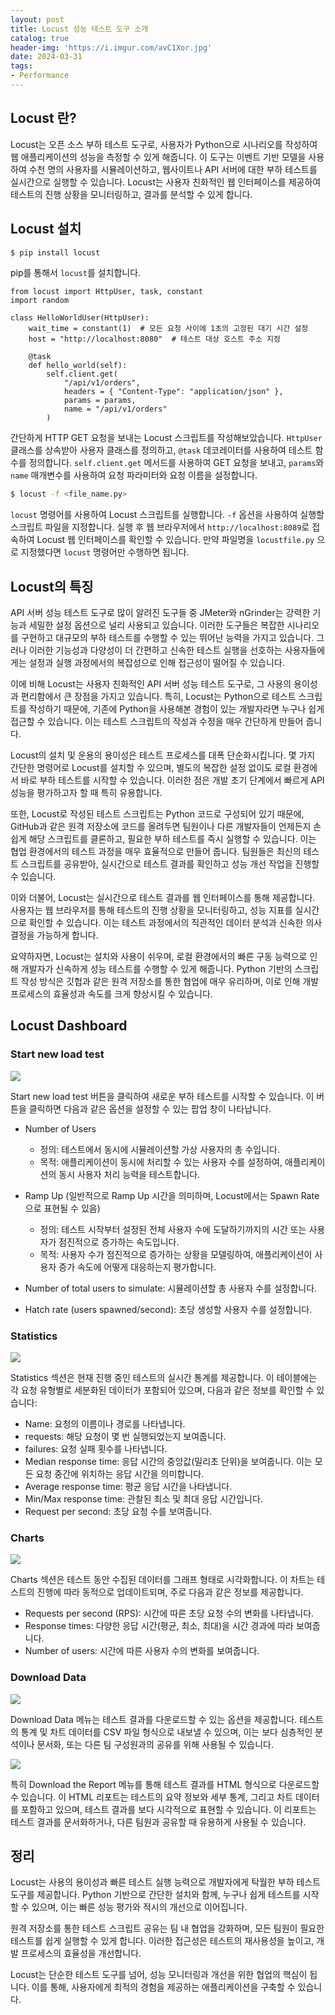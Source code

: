 ```yaml
---
layout: post
title: Locust 성능 테스트 도구 소개 
catalog: true
header-img: 'https://i.imgur.com/avC1Xor.jpg'
date: 2024-03-31
tags:
- Performance
---
```


## Locust 란?

Locust는 오픈 소스 부하 테스트 도구로, 사용자가 Python으로 시나리오를 작성하여 웹 애플리케이션의 성능을 측정할 수 있게 해줍니다. 이 도구는 이벤트 기반 모델을 사용하여 수천 명의 사용자를 시뮬레이션하고, 웹사이트나 API 서버에 대한 부하 테스트를 실시간으로 실행할 수 있습니다. Locust는 사용자 친화적인 웹 인터페이스를 제공하여 테스트의 진행 상황을 모니터링하고, 결과를 분석할 수 있게 합니다.

## Locust 설치

```bash
$ pip install locust
```

pip를 통해서 `locust`를 설치합니다.

```pycon
from locust import HttpUser, task, constant
import random

class HelloWorldUser(HttpUser):
    wait_time = constant(1)  # 모든 요청 사이에 1초의 고정된 대기 시간 설정
    host = "http://localhost:8080"  # 테스트 대상 호스트 주소 지정

    @task
    def hello_world(self):
        self.client.get(
            "/api/v1/orders",
            headers = { "Content-Type": "application/json" },
            params = params,
            name = "/api/v1/orders"
        )
```

간단하게 HTTP GET 요청을 보내는 Locust 스크립트를 작성해보았습니다. `HttpUser` 클래스를 상속받아 사용자 클래스를 정의하고, `@task` 데코레이터를 사용하여 테스트 함수를 정의합니다. `self.client.get` 메서드를 사용하여 GET 요청을 보내고, `params`와 `name` 매개변수를 사용하여 요청 파라미터와 요청 이름을 설정합니다.

```bash
$ locust -f <file_name.py>
```

`locust` 명령어를 사용하여 Locust 스크립트를 실행합니다. `-f` 옵션을 사용하여 실행할 스크립트 파일을 지정합니다. 실행 후 웹 브라우저에서 `http://localhost:8089`로 접속하여 Locust 웹 인터페이스를 확인할 수 있습니다. 만약 파일명을 `locustfile.py` 으로 지정했다면 `locust` 명령어만 수행하면 됩니다.

## Locust의 특징

API 서버 성능 테스트 도구로 많이 알려진 도구들 중 JMeter와 nGrinder는 강력한 기능과 세밀한 설정 옵션으로 널리 사용되고 있습니다. 이러한 도구들은 복잡한 시나리오를 구현하고 대규모의 부하 테스트를 수행할 수 있는 뛰어난 능력을 가지고 있습니다. 그러나 이러한 기능성과 다양성이 더 간편하고 신속한 테스트 실행을 선호하는 사용자들에게는 설정과 실행 과정에서의 복잡성으로 인해 접근성이 떨어질 수 있습니다.

이에 비해 Locust는 사용자 친화적인 API 서버 성능 테스트 도구로, 그 사용의 용이성과 편리함에서 큰 장점을 가지고 있습니다. 특히, Locust는 Python으로 테스트 스크립트를 작성하기 때문에, 기존에 Python을 사용해본 경험이 있는 개발자라면 누구나 쉽게 접근할 수 있습니다. 이는 테스트 스크립트의 작성과 수정을 매우 간단하게 만들어 줍니다.

Locust의 설치 및 운용의 용이성은 테스트 프로세스를 대폭 단순화시킵니다. 몇 가지 간단한 명령어로 Locust를 설치할 수 있으며, 별도의 복잡한 설정 없이도 로컬 환경에서 바로 부하 테스트를 시작할 수 있습니다. 이러한 점은 개발 초기 단계에서 빠르게 API 성능을 평가하고자 할 때 특히 유용합니다.

또한, Locust로 작성된 테스트 스크립트는 Python 코드로 구성되어 있기 때문에, GitHub과 같은 원격 저장소에 코드를 올려두면 팀원이나 다른 개발자들이 언제든지 손쉽게 해당 스크립트를 클론하고, 필요한 부하 테스트를 즉시 실행할 수 있습니다. 이는 협업 환경에서의 테스트 과정을 매우 효율적으로 만들어 줍니다. 팀원들은 최신의 테스트 스크립트를 공유받아, 실시간으로 테스트 결과를 확인하고 성능 개선 작업을 진행할 수 있습니다.

이와 더불어, Locust는 실시간으로 테스트 결과를 웹 인터페이스를 통해 제공합니다. 사용자는 웹 브라우저를 통해 테스트의 진행 상황을 모니터링하고, 성능 지표를 실시간으로 확인할 수 있습니다. 이는 테스트 과정에서의 직관적인 데이터 분석과 신속한 의사 결정을 가능하게 합니다.

요약하자면, Locust는 설치와 사용이 쉬우며, 로컬 환경에서의 빠른 구동 능력으로 인해 개발자가 신속하게 성능 테스트를 수행할 수 있게 해줍니다. Python 기반의 스크립트 작성 방식은 깃헙과 같은 원격 저장소를 통한 협업에 매우 유리하며, 이로 인해 개발 프로세스의 효율성과 속도를 크게 향상시킬 수 있습니다.

## Locust Dashboard

### Start new load test

![](https://raw.githubusercontent.com/cheese10yun/blog-sample/master/locust/imag/locust_005.png)

Start new load test 버튼을 클릭하여 새로운 부하 테스트를 시작할 수 있습니다. 이 버튼을 클릭하면 다음과 같은 옵션을 설정할 수 있는 팝업 창이 나타납니다.

* Number of Users
    * 정의: 테스트에서 동시에 시뮬레이션할 가상 사용자의 총 수입니다.
    * 목적: 애플리케이션이 동시에 처리할 수 있는 사용자 수를 설정하여, 애플리케이션의 동시 사용자 처리 능력을 테스트합니다.
* Ramp Up (일반적으로 Ramp Up 시간을 의미하며, Locust에서는 Spawn Rate으로 표현될 수 있음)
    * 정의: 테스트 시작부터 설정된 전체 사용자 수에 도달하기까지의 시간 또는 사용자가 점진적으로 증가하는 속도입니다.
    * 목적: 사용자 수가 점진적으로 증가하는 상황을 모델링하여, 애플리케이션이 사용자 증가 속도에 어떻게 대응하는지 평가합니다.

* Number of total users to simulate: 시뮬레이션할 총 사용자 수를 설정합니다.
* Hatch rate (users spawned/second): 초당 생성할 사용자 수를 설정합니다.

### Statistics

![](https://raw.githubusercontent.com/cheese10yun/blog-sample/master/locust/imag/locust_001.png)

Statistics 섹션은 현재 진행 중인 테스트의 실시간 통계를 제공합니다. 이 테이블에는 각 요청 유형별로 세분화된 데이터가 포함되어 있으며, 다음과 같은 정보를 확인할 수 있습니다:

* Name: 요청의 이름이나 경로를 나타냅니다.
* requests: 해당 요청이 몇 번 실행되었는지 보여줍니다.
* failures: 요청 실패 횟수를 나타냅니다.
* Median response time: 응답 시간의 중앙값(밀리초 단위)을 보여줍니다. 이는 모든 요청 중간에 위치하는 응답 시간을 의미합니다.
* Average response time: 평균 응답 시간을 나타냅니다.
* Min/Max response time: 관찰된 최소 및 최대 응답 시간입니다.
* Request per second: 초당 요청 수를 보여줍니다.

### Charts

![](https://raw.githubusercontent.com/cheese10yun/blog-sample/master/locust/imag/locust_002.png)

Charts 섹션은 테스트 동안 수집된 데이터를 그래프 형태로 시각화합니다. 이 차트는 테스트의 진행에 따라 동적으로 업데이트되며, 주로 다음과 같은 정보를 제공합니다.

* Requests per second (RPS): 시간에 따른 초당 요청 수의 변화를 나타냅니다.
* Response times: 다양한 응답 시간(평균, 최소, 최대)을 시간 경과에 따라 보여줍니다.
* Number of users: 시간에 따른 사용자 수의 변화를 보여줍니다.

### Download Data

![](https://raw.githubusercontent.com/cheese10yun/blog-sample/master/locust/imag/locust_003.png)

Download Data 메뉴는 테스트 결과를 다운로드할 수 있는 옵션을 제공합니다. 테스트의 통계 및 차트 데이터를 CSV 파일 형식으로 내보낼 수 있으며, 이는 보다 심층적인 분석이나 문서화, 또는 다른 팀 구성원과의 공유를 위해 사용될 수 있습니다.

![](https://raw.githubusercontent.com/cheese10yun/blog-sample/master/locust/imag/locust_004.png)

특히 Download the Report 메뉴를 통해 테스트 결과를 HTML 형식으로 다운로드할 수 있습니다. 이 HTML 리포트는 테스트의 요약 정보와 세부 통계, 그리고 차트 데이터를 포함하고 있으며, 테스트 결과를 보다 시각적으로 표현할 수 있습니다. 이 리포트는 테스트 결과를 문서화하거나, 다른 팀원과 공유할 때 유용하게 사용될 수 있습니다.

## 정리

Locust는 사용의 용이성과 빠른 테스트 실행 능력으로 개발자에게 탁월한 부하 테스트 도구를 제공합니다. Python 기반으로 간단한 설치와 함께, 누구나 쉽게 테스트를 시작할 수 있으며, 이는 빠른 성능 평가와 적시의 개선으로 이어집니다.

원격 저장소를 통한 테스트 스크립트 공유는 팀 내 협업을 강화하며, 모든 팀원이 필요한 테스트를 쉽게 실행할 수 있게 합니다. 이러한 접근성은 테스트의 재사용성을 높이고, 개발 프로세스의 효율성을 개선합니다.

Locust는 단순한 테스트 도구를 넘어, 성능 모니터링과 개선을 위한 협업의 핵심이 됩니다. 이를 통해, 사용자에게 최적의 경험을 제공하는 애플리케이션을 구축할 수 있습니다.
